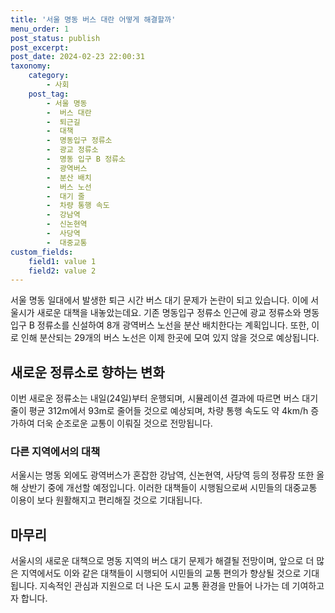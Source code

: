 ```yaml
---
title: '서울 명동 버스 대란 어떻게 해결할까'
menu_order: 1
post_status: publish
post_excerpt: 
post_date: 2024-02-23 22:00:31
taxonomy:
    category:
        - 사회
    post_tag:
        - 서울 명동
        -  버스 대란
        -  퇴근길
        -  대책
        -  명동입구 정류소
        -  광교 정류소
        -  명동 입구 B 정류소
        -  광역버스
        -  분산 배치
        -  버스 노선
        -  대기 줄
        -  차량 통행 속도
        -  강남역
        -  신논현역
        -  사당역
        -  대중교통
custom_fields:
    field1: value 1
    field2: value 2
---
```


서울 명동 일대에서 발생한 퇴근 시간 버스 대기 문제가 논란이 되고 있습니다. 이에 서울시가 새로운 대책을 내놓았는데요. 기존 명동입구 정류소 인근에 광교 정류소와 명동 입구 B 정류소를 신설하여 8개 광역버스 노선을 분산 배치한다는 계획입니다. 또한, 이로 인해 분산되는 29개의 버스 노선은 이제 한곳에 모여 있지 않을 것으로 예상됩니다.
## 새로운 정류소로 향하는 변화
이번 새로운 정류소는 내일(24일)부터 운행되며, 시뮬레이션 결과에 따르면 버스 대기 줄이 평균 312m에서 93m로 줄어들 것으로 예상되며, 차량 통행 속도도 약 4km/h 증가하여 더욱 순조로운 교통이 이뤄질 것으로 전망됩니다.
### 다른 지역에서의 대책
서울시는 명동 외에도 광역버스가 혼잡한 강남역, 신논현역, 사당역 등의 정류장 또한 올해 상반기 중에 개선할 예정입니다. 이러한 대책들이 시행됨으로써 시민들의 대중교통 이용이 보다 원활해지고 편리해질 것으로 기대됩니다.
## 마무리
서울시의 새로운 대책으로 명동 지역의 버스 대기 문제가 해결될 전망이며, 앞으로 더 많은 지역에서도 이와 같은 대책들이 시행되어 시민들의 교통 편의가 향상될 것으로 기대됩니다. 지속적인 관심과 지원으로 더 나은 도시 교통 환경을 만들어 나가는 데 기여하고자 합니다.
